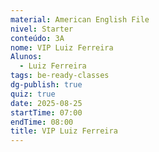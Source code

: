 ```yaml
---
material: American English File
nivel: Starter
conteúdo: 3A
nome: VIP Luiz Ferreira
Alunos:
  - Luiz Ferreira
tags: be-ready-classes
dg-publish: true
quiz: true
date: 2025-08-25
startTime: 07:00
endTime: 08:00
title: VIP Luiz Ferreira
---
```

